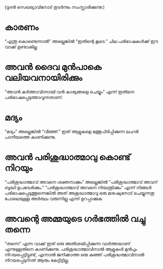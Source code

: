 (ദൂദൻ സെഖര്യാവിനോട് തുടർന്നും സംസ്സാരിക്കുന്നു:)
# കാരണം
“എന്തു കൊണ്ടെന്നാൽ” അല്ലെങ്കിൽ “ഇതിന്റെ കൂടെ.” ചില പരിഭാഷകൾക്ക് ഈ വാക്ക് ഉണ്ടാകില്ല
# അവൻ ദൈവ മുൻപാകെ വലിയവനായിരിക്കും
“അവൻ കർത്താവിന്നായി വൻ കാര്യങ്ങളെ ചെയ്യും” എന്ന് ഇതിനെ പരിഭാഷപ്പെടുത്താവുന്നതാണ്.
# മദ്യം
“മദ്യം” അല്ലെങ്കിൽ “വീഞ്ഞ്.” ഇത് ആളുകളെ മത്തുപിടിപ്പിക്കുന്ന ലഹരി പാനീയത്തെ കാണിക്കുന്നു.
# അവൻ പരിശുദ്ധാത്മാവു കൊണ്ട് നിറയും
“പരിശുദ്ധാത്മാവ് അവനെ ശക്തനാക്കും” അല്ലെങ്കിൽ “പരിശുദ്ധാത്മാവ് അവന് ബുദ്ധി ഉപദേശിക്കും.” “പരിശുദ്ധാത്മാവ് അവനെ നിയന്ത്രിക്കും” എന്ന് നിങ്ങൾ പരിഭാഷപ്പെടുത്തുന്നെങ്കിൽ അത് അശുദ്ധാത്മാവു ഒരു മനുഷ്യനോട് ചെയ്യുന്നതു പോലെയുള്ള അർത്ഥം വരുന്നില്ല എന്ന് ഉറപ്പാക്കുക
# അവന്റെ അമ്മയുടെ ഗർഭത്തിൽ വച്ചു തന്നെ
“തന്നെ” എന്ന വാക്ക് ഇത് ഒരു അതിശയിപ്പിക്കുന്ന വാർത്തയാണ് എന്നുള്ളതിനെ കാണിക്കുന്നു. പരിശുദ്ധാത്മാവിനാൽ ആളുകൾ മുൻപും നിറയപ്പെട്ടിട്ടുണ്ട്, എന്നാൽ ജനിക്കാത്ത ഒരു കുഞ്ഞ് പരിശുദ്ധത്മാവിനാൽ നിറയപ്പെടുന്നത് ആരും കേട്ടിട്ടില്ല.
